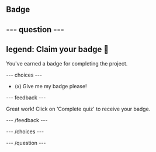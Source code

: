 ## Badge

--- question ---
---
legend: Claim your badge 🎉
---

You've earned a badge for completing the project. 

--- choices ---


- (x) Give me my badge please!


 --- feedback ---

Great work! Click on 'Complete quiz' to receive your badge.

 --- /feedback ---


--- /choices ---

--- /question ---
